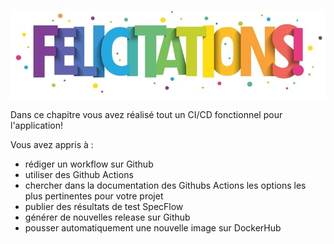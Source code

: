 ![felicitations](../images/felicitation.jpg)

Dans ce chapitre vous avez réalisé tout un CI/CD fonctionnel pour l'application!



Vous avez appris à : 

- rédiger un workflow sur Github
- utiliser des Github Actions
- chercher dans la documentation des Githubs Actions les options les plus pertinentes pour votre projet
- publier des résultats de test SpecFlow
- générer de nouvelles release sur Github
- pousser automatiquement une nouvelle image sur DockerHub
